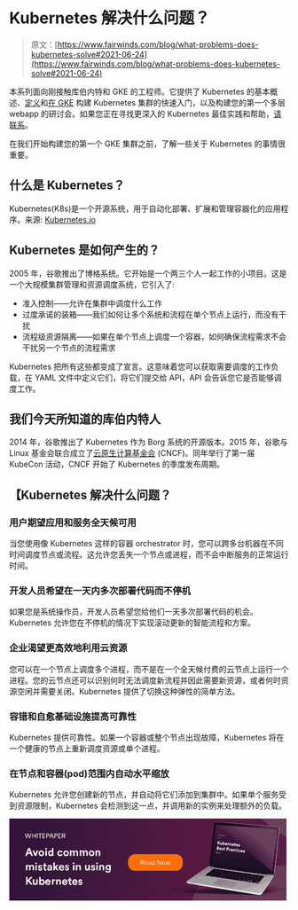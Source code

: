 # Kubernetes 解决什么问题？

> 原文：[https://www.fairwinds.com/blog/what-problems-does-kubernetes-solve#2021-06-24](https://www.fairwinds.com/blog/what-problems-does-kubernetes-solve#2021-06-24)

 本系列面向刚接触库伯内特和 GKE 的工程师。它提供了 Kubernetes 的基本概述、[定义](/blog/getting-started-with-kubernetes-architecture-basics-definitions)和[在 GKE](/blog/how-to-build-a-kubernetes-cluster-in-gke) 构建 Kubernetes 集群的快速入门，以及构建您的第一个多层 webapp 的研讨会。如果您正在寻找更深入的 Kubernetes 最佳实践和帮助，[请联系](/contact-us)。

在我们开始构建您的第一个 GKE 集群之前，了解一些关于 Kubernetes 的事情很重要。

## **什么是 Kubernetes？**

Kubernetes(K8s)是一个开源系统，用于自动化部署、扩展和管理容器化的应用程序。来源: [Kubernetes.io](https://kubernetes.io/)

## Kubernetes 是如何产生的？

2005 年，谷歌推出了博格系统。它开始是一个两三个人一起工作的小项目。这是一个大规模集群管理和资源调度系统，它引入了:

*   准入控制——允许在集群中调度什么工作
*   过度承诺的装箱——我们如何让多个系统和流程在单个节点上运行，而没有干扰
*   流程级资源隔离——如果在单个节点上调度一个容器，如何确保流程需求不会干扰另一个节点的流程需求

Kubernetes 把所有这些都变成了宣言。这意味着您可以获取需要调度的工作负载，在 YAML 文件中定义它们，将它们提交给 API，API 会告诉您它是否能够调度工作。

## **我们今天所知道的库伯内特人**

2014 年，谷歌推出了 Kubernetes 作为 Borg 系统的开源版本。2015 年，谷歌与 Linux 基金会联合成立了[云原生计算基金会](https://www.cncf.io/) (CNCF)。同年举行了第一届 KubeCon 活动，CNCF 开始了 Kubernetes 的季度发布周期。

## 【Kubernetes 解决什么问题？

### **用户期望应用和服务全天候可用** 

当您使用像 Kubernetes 这样的容器 orchestrator 时，您可以跨多台机器在不同时间调度节点或流程。这允许您丢失一个节点或进程，而不会中断服务的正常运行时间。

### **开发人员希望在一天内多次部署代码而不停机** 

如果您是系统操作员，开发人员希望您给他们一天多次部署代码的机会。Kubernetes 允许您在不停机的情况下实现滚动更新的智能流程和方案。

### **企业渴望更高效地利用云资源** 

您可以在一个节点上调度多个进程，而不是在一个全天候付费的云节点上运行一个进程。您的云节点还可以识别何时无法调度新流程并因此需要新资源，或者何时资源空闲并需要关闭。Kubernetes 提供了切换这种弹性的简单方法。

### **容错和自愈基础设施提高可靠性** 

Kubernetes 提供可靠性。如果一个容器或整个节点出现故障，Kubernetes 将在一个健康的节点上重新调度资源或单个进程。

### **在节点和容器(pod)范围内自动水平缩放** 

Kubernetes 允许您创建新的节点，并自动将它们添加到集群中。如果单个服务受到资源限制，Kubernetes 会检测到这一点，并调用新的实例来处理额外的负载。

[![Download the Kubernetes Best Practices Whitepaper](img/ff6b63b515c18edd13b80bc25f17c2de.png)](https://cta-redirect.hubspot.com/cta/redirect/2184645/e68d92d3-c876-4525-b775-6123e46c7212)